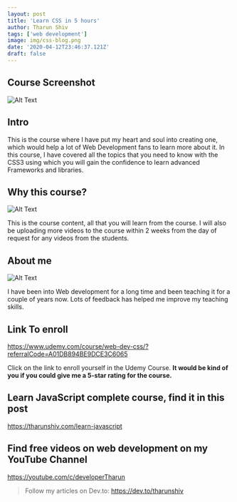 ```yaml
---
layout: post
title: 'Learn CSS in 5 hours'
author: Tharun Shiv
tags: ['web development']
image: img/css-blog.png
date: '2020-04-12T23:46:37.121Z'
draft: false
---
```


## Course Screenshot

![Alt Text](https://dev-to-uploads.s3.amazonaws.com/i/21x348jcudh8wuzul9xr.png)

## Intro

This is the course where I have put my heart and soul into creating one, which would help a lot of Web Development fans to learn more about it. In this course, I have covered all the topics that you need to know with the CSS3 using which you will gain the confidence to learn advanced Frameworks and libraries.

## Why this course?

![Alt Text](https://dev-to-uploads.s3.amazonaws.com/i/phikpzj41199yzkgykkd.png)

This is the course content, all that you will learn from the course. I will also be uploading more videos to the course within 2 weeks from the day of request for any videos from the students.

## About me

![Alt Text](https://dev-to-uploads.s3.amazonaws.com/i/xjqi6xjdw6h72mz9gce1.png)

I have been into Web development for a long time and been teaching it for a couple of years now. Lots of feedback has helped me improve my teaching skills.

## Link To enroll

https://www.udemy.com/course/web-dev-css/?referralCode=A01DB894BE9DCE3C6065

Click on the link to enroll yourself in the Udemy Course. **It would be kind of you if you could give me a 5-star rating for the course.**

## Learn JavaScript complete course, find it in this post

https://tharunshiv.com/learn-javascript

## Find free videos on web development on my YouTube Channel

https://youtube.com/c/developerTharun

> Follow my articles on Dev.to: https://dev.to/tharunshiv

